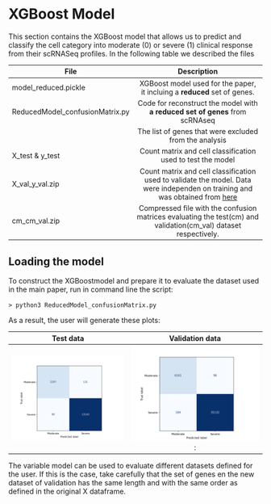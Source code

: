 # XGBoost Model
 This section contains the XGBoost model that allows us to predict and classify the cell category into moderate (0) or severe (1) clinical response from their scRNASeq profiles. In the following table we described the files   

|File |      Description  | 
|-----|:---------------:|
|model_reduced.pickle| XGBoost model used for the paper, it incluing a **reduced** set of genes.          |
|  ReducedModel_confusionMatrix.py  | Code for reconstruct the model with **a reduced set of genes** from scRNAseq        |  
|     |  The list of genes that were excluded from the analysis      |  
| X_test & y_test    | Count matrix and cell classification used to test the model        |  
| X_val_y_val.zip    | Count matrix and cell classification used to validate the model. Data were independen on training and was obtained from [here](https://www.cell.com/cell/fulltext/S0092-8674(21)00148-3?_returnURL=https%3A%2F%2Flinkinghub.elsevier.com%2Fretrieve%2Fpii%2FS0092867421001483%3Fshowall%3Dtrue)| 
|cm_cm_val.zip     | Compressed file with the confusion matrices evaluating the test(cm) and validation(cm_val) dataset respectively.        |  


 
## Loading the model 

To construct the XGBoostmodel and prepare it to evaluate the dataset used in the main paper, run in command line the script:

```
> python3 ReducedModel_confusionMatrix.py
```
As a result, the user will generate these plots:

|Test data |      Validation data  | 
|-----|:---------------:|
|![confuse](confusematrix_test.png) | ![confuse_val](confusematrix_val.png):|

The variable model can be used to evaluate different datasets defined for the user. If this is the case, take carefully that the set of genes en the new dataset of validation has the same length and with the same order as defined in the original X dataframe. 


 
